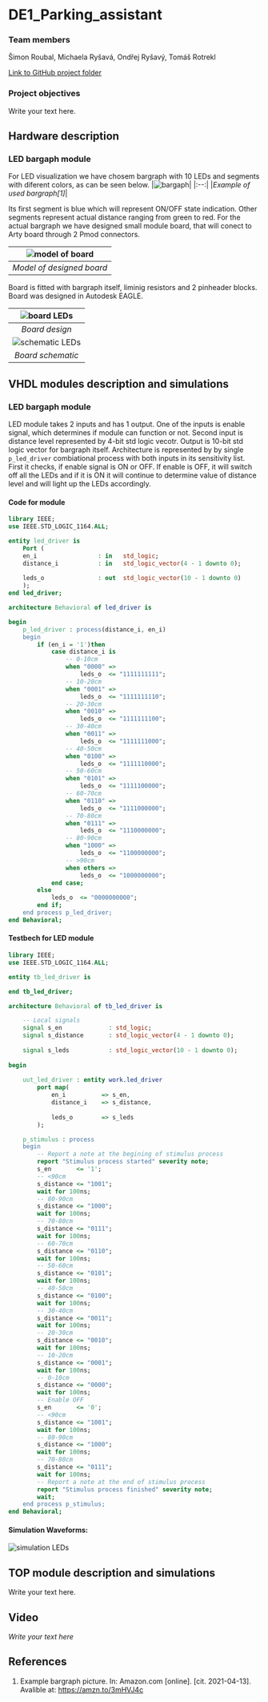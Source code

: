 # DE1_Parking_assistant

### Team members

Šimon Roubal, Michaela Ryšavá, Ondřej Ryšavý, Tomáš Rotrekl

[Link to GitHub project folder](https://github.com/xrysav25/DE1_Parking_assistant)

### Project objectives

Write your text here.


## Hardware description

### LED bargaph module

For LED visualization we have chosem bargraph with 10 LEDs and segments with diferent colors, as can be seen below.
|![bargaph](https://github.com/xrysav25/DE1_Parking_assistant/blob/main/Images/Bargaph%20example.png)|
|:--:| 
|*Example of used bargraph[1]*|

Its first segment is blue which will represent ON/OFF state indication. Other segments represent actual distance ranging from green to red. For the actual bargraph we have designed small module board, that will conect to Arty board through 2 Pmod connectors.

|![model of board](https://github.com/xrysav25/DE1_Parking_assistant/blob/main/Images/Module%20model.png)|
|:--:| 
|*Model of designed board*|

Board is fitted with bargraph itself, liminig resistors and 2 pinheader blocks. Board was designed in Autodesk EAGLE.

|![board LEDs](https://github.com/xrysav25/DE1_Parking_assistant/blob/main/Images/Module%20board.png)|
|:--:| 
|*Board design*|
|![schematic LEDs](https://github.com/xrysav25/DE1_Parking_assistant/blob/main/Images/Module%20schematic.png)|
|*Board schematic*|
## VHDL modules description and simulations

### LED bargaph module
LED module takes 2 inputs and has 1 output. One of the inputs is enable signal, which determines if module can function or not. Second input is distance level represented by 4-bit std logic vecotr. Output is 10-bit std logic vector for bargraph itself.
Architecture is represented by by single ```p_led_driver``` combiational process with both inputs in its sensitivity list. First it checks, if enable signal is ON or OFF. If enable is OFF, it will switch off all the LEDs and if it is ON it will continue to determine value of distance level and will light up the LEDs accordingly.
#### Code for module
```vhdl
library IEEE;
use IEEE.STD_LOGIC_1164.ALL;

entity led_driver is
    Port ( 
    en_i                 : in   std_logic;
    distance_i           : in   std_logic_vector(4 - 1 downto 0);
    
    leds_o               : out  std_logic_vector(10 - 1 downto 0)
    );
end led_driver;

architecture Behavioral of led_driver is

begin
    p_led_driver : process(distance_i, en_i)
    begin
        if (en_i = '1')then
            case distance_i is
                -- 0-10cm
                when "0000" =>
                    leds_o  <= "1111111111";
                -- 10-20cm
                when "0001" =>
                    leds_o  <= "1111111110";
                -- 20-30cm
                when "0010" =>
                    leds_o  <= "1111111100";
                -- 30-40cm
                when "0011" =>
                    leds_o  <= "1111111000";
                -- 40-50cm
                when "0100" =>
                    leds_o  <= "1111110000";
                -- 50-60cm
                when "0101" =>
                    leds_o  <= "1111100000";
                -- 60-70cm
                when "0110" =>
                    leds_o  <= "1111000000";
                -- 70-80cm
                when "0111" =>
                    leds_o  <= "1110000000";
                -- 80-90cm
                when "1000" =>
                    leds_o  <= "1100000000";
                -- >90cm
                when others =>
                    leds_o  <= "1000000000";
            end case;
        else
            leds_o  <= "0000000000";
        end if;
    end process p_led_driver;    
end Behavioral;
```
#### Testbech for LED module
```vhdl
library IEEE;
use IEEE.STD_LOGIC_1164.ALL;

entity tb_led_driver is

end tb_led_driver;

architecture Behavioral of tb_led_driver is

    -- Local signals
    signal s_en             : std_logic;
    signal s_distance       : std_logic_vector(4 - 1 downto 0);
    
    signal s_leds           : std_logic_vector(10 - 1 downto 0);
    
begin
    
    uut_led_driver : entity work.led_driver
        port map(
            en_i          => s_en,
            distance_i    => s_distance,
            
            leds_o        => s_leds
        );

    p_stimulus : process
    begin
        -- Report a note at the begining of stimulus process
        report "Stimulus process started" severity note;
        s_en       <= '1';
        -- <90cm
        s_distance <= "1001";
        wait for 100ns;
        -- 80-90cm
        s_distance <= "1000";
        wait for 100ns;
        -- 70-80cm
        s_distance <= "0111";
        wait for 100ns;
        -- 60-70cm
        s_distance <= "0110";
        wait for 100ns;
        -- 50-60cm
        s_distance <= "0101";
        wait for 100ns;
        -- 40-50cm
        s_distance <= "0100";
        wait for 100ns;
        -- 30-40cm
        s_distance <= "0011";
        wait for 100ns;
        -- 20-30cm
        s_distance <= "0010";
        wait for 100ns;
        -- 10-20cm
        s_distance <= "0001";
        wait for 100ns;
        -- 0-10cm
        s_distance <= "0000";
        wait for 100ns;
        -- Enable OFF
        s_en       <= '0';
        -- <90cm
        s_distance <= "1001";
        wait for 100ns;
        -- 80-90cm
        s_distance <= "1000";
        wait for 100ns;
        -- 70-80cm
        s_distance <= "0111";
        wait for 100ns;
        -- Report a note at the end of stimulus process
        report "Stimulus process finished" severity note;
        wait;
    end process p_stimulus;
end Behavioral;
```
#### Simulation Waveforms:
![simulation LEDs](https://github.com/xrysav25/DE1_Parking_assistant/blob/main/Images/LEDs%20simul.png)
## TOP module description and simulations

Write your text here.


## Video

*Write your text here*


## References

   1. Example bargraph picture. In: Amazon.com [online]. [cit. 2021-04-13]. Avalible at: https://amzn.to/3mHVJ4c
